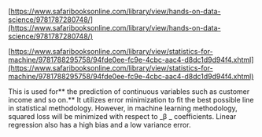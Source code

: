 [https://www.safaribooksonline.com/library/view/hands-on-data-science/9781787280748/](https://www.safaribooksonline.com/library/view/hands-on-data-science/9781787280748/)





[https://www.safaribooksonline.com/library/view/statistics-for-machine/9781788295758/94fde0ee-fc9e-4cbc-aac4-d8dc1d9d94f4.xhtml](https://www.safaribooksonline.com/library/view/statistics-for-machine/9781788295758/94fde0ee-fc9e-4cbc-aac4-d8dc1d9d94f4.xhtml)

This is used for** the prediction of continuous variables such as customer income and so on.** It utilizes error minimization to fit the best possible line in statistical methodology. However, in machine learning methodology, squared loss will be minimized with respect to  _β _ coefficients. Linear regression also has a high bias and a low variance error.

